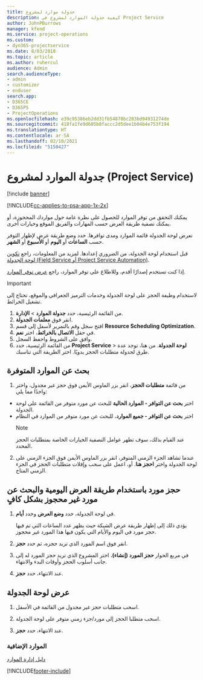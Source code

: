 ```yaml
---
title: جدولة موارد لمشروع
description: كيفية جدولة الموارد لمشروع في Project Service
author: JohnPBurrows
manager: kfend
ms.service: project-operations
ms.custom:
- dyn365-projectservice
ms.date: 8/03/2018
ms.topic: article
ms.author: ruhercul
audience: Admin
search.audienceType:
- admin
- customizer
- enduser
search.app:
- D365CE
- D365PS
- ProjectOperations
ms.openlocfilehash: e39c95386eb2dd31fb54878bc203bd94931274de
ms.sourcegitcommit: 418fa1fe9d605b8faccc2d5dee1b04b4e753f194
ms.translationtype: HT
ms.contentlocale: ar-SA
ms.lasthandoff: 02/10/2021
ms.locfileid: "5150427"
---
```

# <a name="schedule-resources-for-a-project-project-service"></a>جدولة الموارد لمشروع (Project Service)

[!include [banner](../includes/psa-now-project-operations.md)]

[!INCLUDE[cc-applies-to-psa-app-1x-2x](../includes/cc-applies-to-psa-app-1x-2x.md)]

يمكنك التحقق من توفر الموارد للحصول على نظرة عامة حول مواردك المحجوزة، أو يمكنك تصفية طريقة العرض حسب المهارات والفريق الموقع وخيارات أخرى.  
  
تعرض لوحة الجدولة قائمة الموارد ومدى توافرها. حدد وضع طريقة عرض لإظهار التوفر حسب **الساعات** أو **اليوم** أو **الأسبوع** أو **الشهر**.  
  
قبل استخدام لوحة الجدولة، من الضروري إعدادها. لمزيد من المعلومات، راجع [تكوين لوحة الجدولة (Field Service أو Project Service Automation)](https://docs.microsoft.com/dynamics365/field-service/configure-schedule-board).
  
إذا كنت تستخدم إصدارًا أقدم، وللاطلاع على توفر الموارد، راجع [عرض توفر الموارد](../psa/view-resource-availability.md).  

> [!IMPORTANT]
>  لاستخدام وظيفة الحجز على لوحة الجدولة وخدمات الترميز الجغرافي والموقع، تحتاج إلى تشغيل الخرائط.  
> 
> 1. من القائمة الرئيسية، حدد **جدولة الموارد** > **الإدارة**.  
> 2. انقر فوق **معلمات الجدولة**.  
> 3. افتح سجل وقم بالتمرير لأسفل إلى قسم **Resource Scheduling Optimization**.  
> 4. في حقل **الاتصال بالخرائط**، اختر **نعم**.  
> 5. وافق على الشروط واحفظ السجل.  
> 6. من القائمة الرئيسية، حدد **Project Service** > **لوحة الجدولة**. من هنا، توجد عدة طرق لجدولة متطلبات الحجز يدويًا. اختر الطريقة التي تناسبك.
  
## <a name="find-available-resources"></a>بحث عن الموارد المتوفرة

1.  من قائمة **متطلبات الحجز**، انقر بزر الماوس الأيمن فوق حجز غير مجدول، واختر واحدًا مما يلي:  
  
- اختر **بحث عن التوافر - الموارد الحالية‬** للبحث عن مورد متوفر من القائمة على لوحة الجدولة.  
- اختر **‏‫بحث عن التوافر - جميع الموارد‬**، للبحث عن مورد متوفر من الموارد في النظام  
   > [!NOTE]
   >  عند القيام بذلك، سوف تظهر عوامل التصفية الخيارات الخاصة بمتطلبات الحجز المحدد.  
  
2. عندما تشاهد الجزء الزمني المتوفر، انقر بزر الماوس الأيمن فوق الجزء الزمني على لوحة الجدولة واختر **احجز هنا**. أو، اعمل على سحب وإفلات متطلبات الحجز في الجزء الزمني المتاح.  
  

## <a name="book-a-resource-using-the-daily-view-and-find-whos-under-booked"></a>حجز مورد باستخدام طريقة العرض اليومية والبحث عن مورد غير محجوز بشكل كافٍ
  
1.  في لوحة الجدولة، حدد **وضع العرض** وحدد **أيام**.  
  
    يؤدي ذلك إلى إظهار طريقة عرض الشبكة حيث يظهر عدد الساعات التي تم فيها حجز مورد في اليوم والأيام التي يكون فيها هذا المورد غير محجوز.  
  
2.  انقر فوق اسم المورد الذي تريد حجزه، ثم حدد **حجز**.  
  
3.  في مربع الحوار **حجز المورد (إنشاء)**، اختر المشروع الذي تريد حجز المورد له إلى جانب أسلوب الحجز وأوقات البدء والانتهاء.  
  
4.  عند الانتهاء، حدد **حجز**.  
  
## <a name="view-to-the-schedule-board"></a>عرض لوحة الجدولة
  
1.  اسحب متطلبات حجز غير مجدول من القائمة في الأسفل.  
  
2.  اسحب متطلبا الحجز إلى مورد/جزء زمني متوفر على لوحة الجدولة.  
  
3.  عند الانتهاء، حدد **حجز**.  
  
### <a name="additional-resources"></a>الموارد الإضافية  
 [دليل إدارة الموارد](../psa/resource-manager-guide.md)


[!INCLUDE[footer-include](../includes/footer-banner.md)]